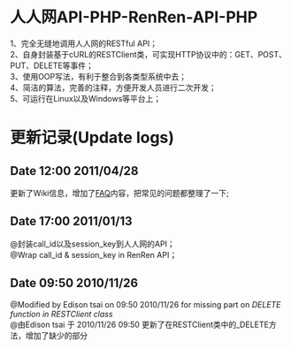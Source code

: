 # 人人网API-PHP-RenRen-API-PHP #

1、完全无缝地调用人人网的RESTful API；<br />
2、自身封装基于cURL的RESTClient类，可实现HTTP协议中的：GET、POST、PUT、DELETE等事件；<br />
3、使用OOP写法，有利于整合到各类型系统中去；<br />
4、简洁的算法，完善的注释，方便开发人员进行二次开发；<br />
5、可运行在Linux以及Windows等平台上；<br />

# 更新记录(Update logs) #

## Date 12:00 2011/04/28 ##
更新了Wiki信息，增加了[FAQ](FAQ.md)内容，把常见的问题都整理了一下;

## Date 17:00 2011/01/13 ##
@封装call\_id以及session\_key到人人网的API；<br />
@Wrap call\_id & session\_key in RenRen API；

## Date 09:50 2010/11/26 ##
@Modified by Edison tsai on 09:50 2010/11/26 for missing part on _DELETE function in RESTClient class_<br />
@由Edison tsai 于 2010/11/26 09:50 更新了在RESTClient类中的\_DELETE方法，增加了缺少的部分